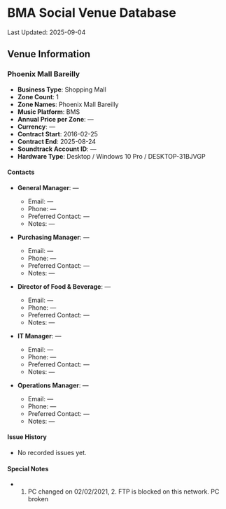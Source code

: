 # BMA Social Venue Database

Last Updated: 2025-09-04

## Venue Information

### Phoenix Mall Bareilly
- **Business Type**: Shopping Mall
- **Zone Count**: 1
- **Zone Names**: Phoenix Mall Bareilly
- **Music Platform**: BMS
- **Annual Price per Zone**: —
- **Currency**: —
- **Contract Start**: 2016-02-25
- **Contract End**: 2025-08-24
- **Soundtrack Account ID**: —
- **Hardware Type**: Desktop / Windows 10 Pro / DESKTOP-31BJVGP

#### Contacts
- **General Manager**: —
  - Email: —
  - Phone: —
  - Preferred Contact: —
  - Notes: —

- **Purchasing Manager**: —
  - Email: —
  - Phone: —
  - Preferred Contact: —
  - Notes: —

- **Director of Food & Beverage**: —
  - Email: —
  - Phone: —
  - Preferred Contact: —
  - Notes: —

- **IT Manager**: —
  - Email: —
  - Phone: —
  - Preferred Contact: —
  - Notes: —

- **Operations Manager**: —
  - Email: —
  - Phone: —
  - Preferred Contact: —
  - Notes: —

#### Issue History
- No recorded issues yet.

#### Special Notes
- 1. PC changed on 02/02/2021, 2. FTP is blocked on this network. PC broken
